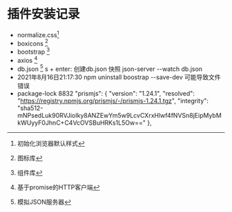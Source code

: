 # 插件安装记录

* normalize.css[^1]
* boxicons [^2]
* bootstrap [^3]
* axios [^4]
* db.json [^5] s + enter: 创建db.json 快照 json-server --watch db.json
* 2021年8月16日21:17:30 npm uninstall boostrap --save-dev 可能导致文件错误
* package-lock 8832
"prismjs": {
      "version": "1.24.1",
      "resolved": "https://registry.npmjs.org/prismjs/-/prismjs-1.24.1.tgz",
      "integrity": "sha512-mNPsedLuk90RVJioIky8ANZEwYm5w9LcvCXrxHlwf4fNVSn8jEipMybMkWUyyF0JhnC+C4VcOVSBuHRKs1L5Ow=="
    },

[^1]: 初始化浏览器默认样式
[^2]: 图标库
[^3]: 组件库
[^4]: 基于promise的HTTP客户端
[^5]: 模拟JSON服务器
